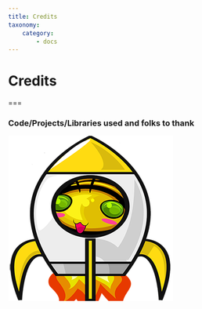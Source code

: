 ```yaml
---
title: Credits
taxonomy:
    category:
        - docs
---
```


# Credits

===

### Code/Projects/Libraries used and folks to thank

![Logo](../images/MedLaunch_sm.png)